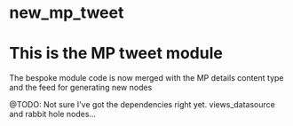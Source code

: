 # new_mp_tweet

<h1>This is the MP tweet module</h1> 

<p>The bespoke module code is now merged with the MP details content type and the feed for generating new nodes</p>

<p>@TODO: Not sure I've got the dependencies right yet. views_datasource and rabbit hole nodes...</p>
